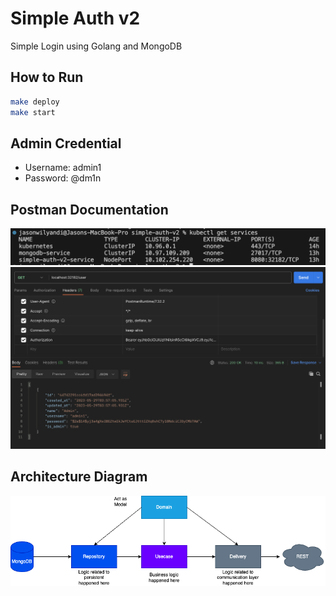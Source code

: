 # Simple Auth v2
Simple Login using Golang and MongoDB

## How to Run
```sh
make deploy
make start
```

## Admin Credential
- Username: admin1
- Password: @dm1n

## Postman Documentation
![Screenshot 1](https://raw.githubusercontent.com/jwilyandi19/simple-auth-v2/main/Screenshot%202023-05-29%20at%2013.27.47.png)
![Screenshot 2](https://raw.githubusercontent.com/jwilyandi19/simple-auth-v2/main/Screenshot%202023-05-29%20at%2013.28.43.png)

## Architecture Diagram
![Architecture Diagram](https://raw.githubusercontent.com/jwilyandi19/simple-auth-v2/main/Architecture_Diagram.png)
